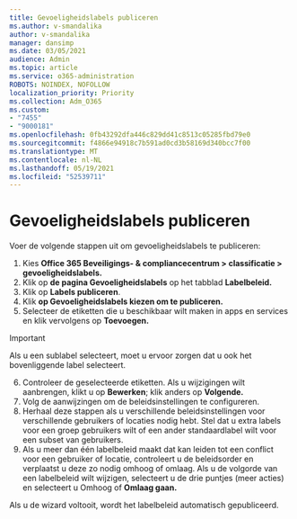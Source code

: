 ```yaml
---
title: Gevoeligheidslabels publiceren
ms.author: v-smandalika
author: v-smandalika
manager: dansimp
ms.date: 03/05/2021
audience: Admin
ms.topic: article
ms.service: o365-administration
ROBOTS: NOINDEX, NOFOLLOW
localization_priority: Priority
ms.collection: Adm_O365
ms.custom:
- "7455"
- "9000181"
ms.openlocfilehash: 0fb43292dfa446c829dd41c8513c05285fbd79e0
ms.sourcegitcommit: f4866e94918c7b591ad0cd3b58169d340bcc7f00
ms.translationtype: MT
ms.contentlocale: nl-NL
ms.lasthandoff: 05/19/2021
ms.locfileid: "52539711"
---
```

# <a name="publish-sensitivity-labels"></a>Gevoeligheidslabels publiceren

Voer de volgende stappen uit om gevoeligheidslabels te publiceren:

1. Kies **Office 365 Beveiligings- & compliancecentrum > classificatie > gevoeligheidslabels.**
2. Klik op **de pagina Gevoeligheidslabels** op het tabblad **Labelbeleid.**
3. Klik op **Labels publiceren**.
4. Klik **op Gevoeligheidslabels kiezen om te publiceren.** 
5. Selecteer de etiketten die u beschikbaar wilt maken in apps en services en klik vervolgens op **Toevoegen.**
> [!IMPORTANT]
> Als u een sublabel selecteert, moet u ervoor zorgen dat u ook het bovenliggende label selecteert.
6. Controleer de geselecteerde etiketten. Als u wijzigingen wilt aanbrengen, klikt u op **Bewerken**; klik anders op **Volgende.**
7. Volg de aanwijzingen om de beleidsinstellingen te configureren.
8. Herhaal deze stappen als u verschillende beleidsinstellingen voor verschillende gebruikers of locaties nodig hebt. Stel dat u extra labels voor een groep gebruikers wilt of een ander standaardlabel wilt voor een subset van gebruikers.
9. Als u meer dan één labelbeleid maakt dat kan leiden tot een conflict voor een gebruiker of locatie, controleert u de beleidsorder en verplaatst u deze zo nodig omhoog of omlaag. Als u de volgorde van een labelbeleid wilt wijzigen, selecteert u de drie puntjes (meer acties) en selecteert u Omhoog of **Omlaag gaan.** 

Als u de wizard voltooit, wordt het labelbeleid automatisch gepubliceerd.

